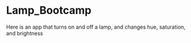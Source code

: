 # Lamp_Bootcamp
Here is an app that turns on and off a lamp, and changes hue, saturation, and brightness
